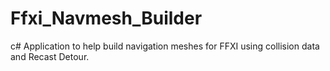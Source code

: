 # Ffxi_Navmesh_Builder
c# Application to help build navigation meshes for FFXI using collision data and Recast Detour.
